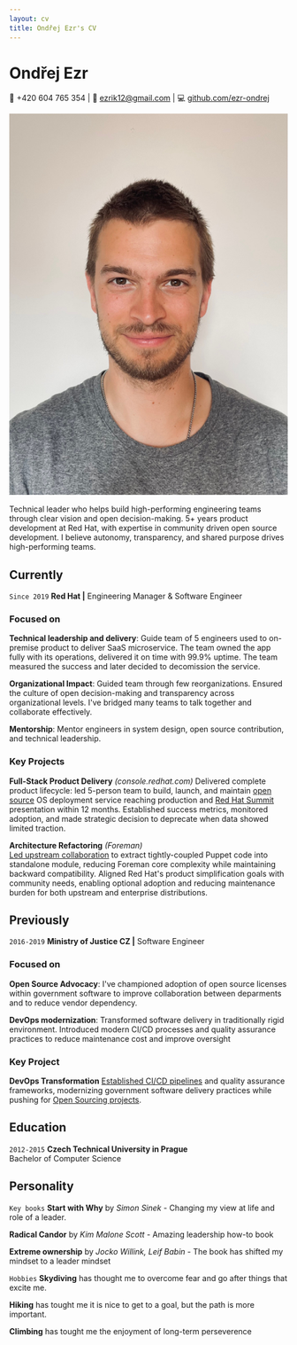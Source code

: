 ```yaml
---
layout: cv
title: Ondřej Ezr's CV
---
```

# Ondřej Ezr

<div id="webaddress">
📱 +420 604 765 354
| 📧 <a href="mailto:ezrik12@gmail.com">ezrik12@gmail.com</a>
| 💻 <a href="https://github.com/ezr-ondrej">github.com/ezr-ondrej</a>
</div>

![Photo of me](/assets/images/ondrej-photo.jpg)

<p id="summary">
Technical leader who helps build high-performing engineering teams through clear vision and open decision-making. 5+ years product development at Red Hat, with expertise in community driven open source development. I believe autonomy, transparency, and shared purpose drives high-performing teams.
</p>

## Currently

`Since 2019`
**Red Hat |** Engineering Manager & Software Engineer

### Focused on

**Technical leadership and delivery**: Guide team of 5 engineers used to on-premise product to deliver SaaS microservice. The team owned the app fully with its operations, delivered it on time with 99.9% uptime. The team measured the success and later decided to decomission the service.

**Organizational Impact**: Guided team through few reorganizations. Ensured the culture of open decision-making and transparency across organizational levels. I've bridged many teams to talk together and collaborate effectively.

**Mentorship**: Mentor engineers in system design, open source contribution, and technical leadership. 


### Key Projects

**Full-Stack Product Delivery** *(console.redhat.com)*
Delivered complete product lifecycle: led 5-person team to build, launch, and maintain [open source](https://github.com/RHEnVision/) OS deployment service reaching production and [Red Hat Summit]((https://youtu.be/0LCmCkwRcOE?si=SfuSF-xitcVsNcCt&t=1695)) presentation within 12 months. Established success metrics, monitored adoption, and made strategic decision to deprecate when data showed limited traction.

**Architecture Refactoring** *(Foreman)*  
[Led upstream collaboration](https://community.theforeman.org/t/puppet-plugin-release-and-its-future/22335) to extract tightly-coupled Puppet code into standalone module, reducing Foreman core complexity while maintaining backward compatibility. Aligned Red Hat's product simplification goals with community needs, enabling optional adoption and reducing maintenance burden for both upstream and enterprise distributions.

## Previously
`2016-2019`
**Ministry of Justice CZ |** Software Engineer

### Focused on

**Open Source Advocacy**: I've championed adoption of open source licenses within government software to improve collaboration between deparments and to reduce vendor dependency.

**DevOps modernization**: Transformed software delivery in traditionally rigid environment. Introduced modern CI/CD processes and quality assurance practices to reduce maintenance cost and improve oversight


### Key Project

**DevOps Transformation**
[Established CI/CD pipelines](https://archiv.isss.cz/archiv/2020/do/watch?id=52) and quality assurance frameworks, modernizing government software delivery practices while pushing for [Open Sourcing projects](https://github.com/ministryofjusticecz).

## Education

`2012-2015`
**Czech Technical University in Prague**  
Bachelor of Computer Science

## Personality

`Key books`
**Start with Why** by *Simon Sinek* - Changing my view at life and role of a leader.

**Radical Candor** by *Kim Malone Scott* - Amazing leadership how-to book

**Extreme ownership** by *Jocko Willink, Leif Babin* - The book has shifted my mindset to a leader mindset

`Hobbies`
**Skydiving** has thought me to overcome fear and go after things that excite me.

**Hiking** has tought me it is nice to get to a goal, but the path is more important.

**Climbing** has tought me the enjoyment of long-term perseverence

<!-- ### Footer

Last updated: May 2025 -->



